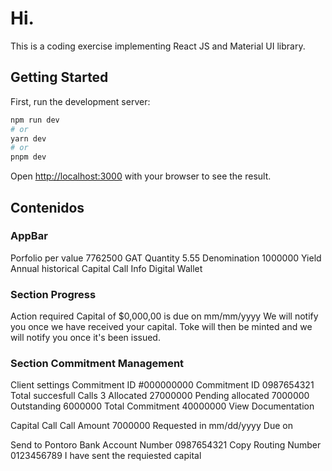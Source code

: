 # Hi.

This is a coding exercise implementing React JS and Material UI library.

## Getting Started

First, run the development server:

```bash
npm run dev
# or
yarn dev
# or
pnpm dev
```

Open [http://localhost:3000](http://localhost:3000) with your browser to see the result.

## Contenidos

### AppBar

Porfolio per value
7762500
GAT
Quantity
5.55
Denomination
1000000
Yield
Annual historical
Capital Call Info
Digital Wallet

### Section Progress

Action required
Capital of $0,000,00 is due on mm/mm/yyyy
We will notify you once we have received your capital.
Toke will then be minted and we will notify you once it's been issued.

### Section Commitment Management

Client settings
Commitment ID #000000000
Commitment ID 0987654321
Total succesfull Calls
3
Allocated
27000000
Pending allocated
7000000
Outstanding
6000000
Total Commitment
40000000
View Documentation

Capital Call
Call Amount
7000000
Requested in
mm/dd/yyyy
Due on

Send to
Pontoro Bank
Account Number
0987654321
Copy
Routing Number
0123456789
I have sent the requiested capital
